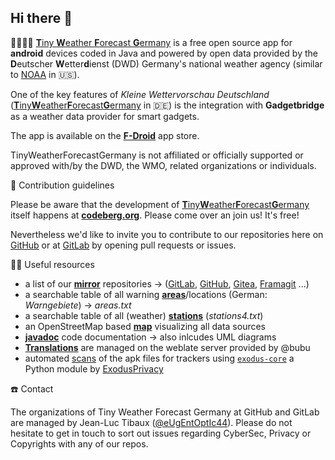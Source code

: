## Hi there 👋

🙋‍♀️🙋‍♂️ [**T**iny **W**eather **F**orecast **G**ermany](https://github.com/tinyweatherforecastgermanygroup/TinyWeatherForecastGermany) is a free open source app for **android** devices coded in Java and powered by open data provided by the **D**eutscher **W**etter**d**ienst (DWD) Germany's national weather agency (similar to [NOAA](https://www.noaa.gov) in 🇺🇸).

One of the key features of *Kleine Wettervorschau Deutschland* ([**T**iny**W**eather**F**orecast**G**ermany](https://tinyweatherforecastgermanygroup.frama.io/) in 🇩🇪) is the integration with **Gadgetbridge** as a weather data provider for smart gadgets.

The app is available on the [**F-Droid**](https://f-droid.org/packages/de.kaffeemitkoffein.tinyweatherforecastgermany/) app store.

TinyWeatherForecastGermany is not affiliated or officially supported or approved with/by the DWD, the WMO, related organizations or individuals.

🌈 Contribution guidelines

Please be aware that the development of [**T**iny**W**eather**F**orecast**G**ermany](https://tinyweatherforecastgermanygroup.gitlab.io/index/index.html) itself happens at [**codeberg.org**](https://codeberg.org/Starfish/TinyWeatherForecastGermany/). Please come over an join us! It's free!

Nevertheless we'd like to invite you to contribute to our repositories here on [GitHub](https://github.com/orgs/tinyweatherforecastgermanygroup/repositories) or at [GitLab](https://gitlab.com/tinyweatherforecastgermanygroup) by opening pull requests or issues.

👩‍💻 Useful resources

* a list of our [**mirror**](https://tinyweatherforecastgermanygroup.frama.io/#mirrors) repositories -> ([GitLab](https://gitlab.com/tinyweatherforecastgermanygroup/TinyWeatherForecastGermany), [GitHub](https://github.com/tinyweatherforecastgermanygroup/TinyWeatherForecastGermany), [Gitea](https://gitea.com/tinyweatherforecastgermanygroup/TinyWeatherForecastGermanyMirror), [Framagit](https://framagit.org/tinyweatherforecastgermanygroup/tinyweatherforecastgermanymirror) ...)
* a searchable table of all warning [**areas**](https://tinyweatherforecastgermanygroup.gitlab.io/index/areas.html)/locations (German: *Warngebiete*) -> *areas.txt*
* a searchable table of all (weather) [**stations**](https://tinyweatherforecastgermanygroup.gitlab.io/index/stations.html) (*stations4.txt*)
* an OpenStreetMap based [**map**](https://tinyweatherforecastgermanygroup.gitlab.io/index/map.html) visualizing all data sources
* [**javadoc**](https://tinyweatherforecastgermanygroup.gitlab.io/twfg-javadoc/) code documentation -> also inlcudes UML diagrams
* [**Translations**](https://weblate.bubu1.eu/engage/tiny-weather-forecast-germany/) are managed on the weblate server provided by @bubu
* automated [scans](https://twfgcicdbot.github.io/TinyWeatherForecastGermanyScan/) of the apk files for trackers using [`exodus-core`](https://github.com/Exodus-Privacy/exodus-core/) a Python module by [ExodusPrivacy](https://exodus-privacy.eu.org/en/)

:phone: Contact

The organizations of Tiny Weather Forecast Germany at GitHub and GitLab are managed by Jean-Luc Tibaux ([@eUgEntOptIc44](https://github.com/eUgEntOptIc44)). Please do not hesitate to get in touch to sort out issues regarding CyberSec, Privacy or Copyrights with any of our repos.
